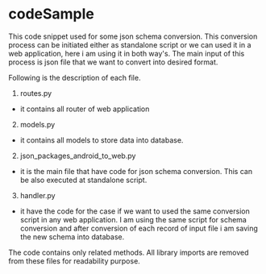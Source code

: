 # codeSample

This code snippet used for some json schema conversion. This conversion process can be initiated either as standalone
script or we can used it in a web application, here i am using it in both way's. The main input of this process is json
file that we want to convert into desired format.

Following is the description of each file.

1. routes.py
 - it contains all router of web application

2. models.py
 - it contains all models to store data into database.

2. json_packages_android_to_web.py
 - it is the main file that have code for json schema conversion. This can be also executed at standalone script.

3. handler.py
 - it have the code for the case if we want to used the same conversion script in any web application. I am using the
 same script for schema conversion and after conversion of each record of input file i am saving the new schema into
 database.

The code contains only related methods. All library imports are removed from these files for readability purpose.